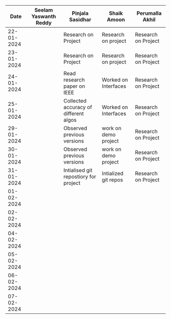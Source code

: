| Date       | Seelam Yaswanth Reddy        | Pinjala Sasidhar                      | Shaik Amoon          | Perumalla Akhil         |
| --------   | ---------------------------- | --------------------------            | -------------------- | ------------------------|
| 22-01-2024 |                              |  Research on Project                  | Research on project  | Research on Project     |
| 23-01-2024 |                              |  Research on Project                  | Research on project  | Research on Project     |
| 24-01-2024 |                              |  Read research paper on IEEE          | Worked on Interfaces | Research on Project     |
| 25-01-2024 |                              |  Collected accuracy of different algos| Worked on Interfaces | Research on Project     |
| 29-01-2024 |                              |  Observed previous versions           | work on demo project | Research on Project     |
| 30-01-2024 |                              |  Observed previous versions           | work on demo project | Research on Project     |
| 31-01-2024 |                              |  Intialised git repostiory for project| Intialized git repos | Research on Project     |
| 01-02-2024 |                              |                                       |                      |                         |
| 02-02-2024 |                              |                                       |                      |                         |
| 04-02-2024 |                              |                                       |                      |                         |
| 05-02-2024 |                              |                                       |                      |                         |
| 06-02-2024 |                              |                                       |                      |                         |
| 07-02-2024 |                              |                                       |                      |                         |


